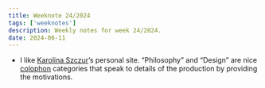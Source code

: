```yaml
---
title: Weeknote 24/2024
tags: ['weeknotes']
description: Weekly notes for week 24/2024.
date: 2024-06-11
---
```

- I like [Karolina Szczur](https://karolinaszczur.com/)’s personal site. “Philosophy” and “Design” are nice  [colophon](https://karolinaszczur.com/colophon) categories that speak to details of the production by providing the motivations. 